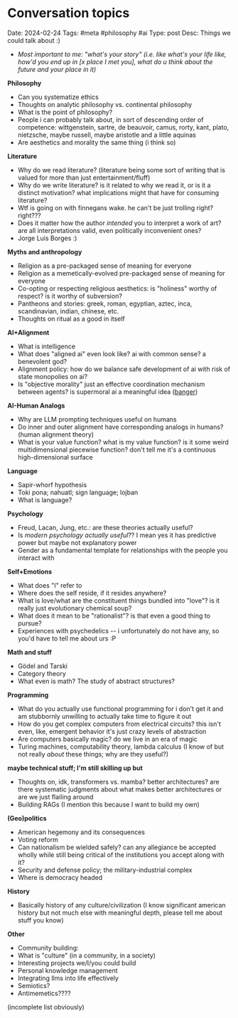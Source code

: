 # Conversation topics
Date: 2024-02-24
Tags: #meta #philosophy #ai
Type: post
Desc: Things we could talk about :)


- *Most important to me: "what's your story" (i.e. like what's your life like, how'd you end up in [x place I met you], what do u think about the future and your place in it)* 

**Philosophy**

- Can you systematize ethics
- Thoughts on analytic philosophy vs. continental philosophy 
- What is the point of philosophy?
- People i can probably talk about, in sort of descending order of competence: wittgenstein, sartre, de beauvoir, camus, rorty, kant, plato, nietzsche, maybe russell, maybe aristotle and a little aquinas
- Are aesthetics and morality the same thing (i think so) 

**Literature**

- Why do we read literature? (literature being some sort of writing that is valued for more than just entertainment/fluff)
- Why do we write literature? is it related to why we read it, or is it a distinct motivation? what implications might that have for consuming literature? 
- Wtf is going on with finnegans wake. he can't be just trolling right? right???
- Does it matter how the author *intended* you to interpret a work of art? are all interpretations valid, even politically inconvenient ones?
- Jorge Luis Borges  :) 

**Myths and anthropology**

- Religion as a pre-packaged sense of meaning for everyone
- Religion as a memetically-evolved pre-packaged sense of meaning for everyone
- Co-opting or respecting religious aesthetics: is "holiness" worthy of respect? is it worthy of subversion? 
- Pantheons and stories: greek, roman, egyptian, aztec, inca, scandinavian, indian, chinese, etc.
- Thoughts on ritual as a good in itself

**AI+Alignment**

- What is intelligence
- What does "aligned ai" even look like? ai with common sense? a benevolent god? 
- Alignment policy: how do we balance safe development of ai with risk of state monopolies on ai? 
- Is "objective morality" just an effective coordination mechanism between agents? is supermoral ai a meaningful idea ([banger](https://www.lesswrong.com/posts/umJMCaxosXWEDfS66/moral-reality-check-a-short-story))

**AI-Human Analogs**

- Why are LLM prompting techniques useful on humans
- Do inner and outer alignment have corresponding analogs in humans? (human alignment theory) 
- What is your value function? what is my value function? is it some weird multidimensional piecewise function? don't tell me it's a continuous high-dimensional surface

**Language**

- Sapir-whorf hypothesis
- Toki pona; nahuatl; sign language; lojban
- What is language?

**Psychology**

- Freud, Lacan, Jung, etc.: are these theories actually useful?
- Is *modern psychology actually useful*?? I mean yes it has predictive power but maybe not explanatory power 
- Gender as a fundamental template for relationships with the people you interact with

**Self+Emotions**

- What does "I" refer to
- Where does the self reside, if it resides anywhere?
- What is love/what are the constituent things bundled into "love"? is it really just evolutionary chemical soup? 
- What does it mean to be "rationalist"? is that even a good thing to pursue?
- Experiences with psychedelics -- i   unfortunately do not have any, so you'd have to tell me about urs :P

**Math and stuff**

- Gödel and Tarski
- Category theory
- What even is math? The study of abstract structures?

**Programming**

- What do you actually use functional programming for i don't get it and am stubbornly unwilling to actually take time to figure it out
- How do you get complex computers from electrical circuits? this isn't even, like, emergent behavior it's just crazy levels of abstraction
- Are computers basically magic? do we live in an era of magic
- Turing machines, computability theory, lambda calculus (I know of but not really *about* these things; why are they useful?) 

**maybe technical stuff; I'm still skilling up but**

- Thoughts on, idk, transformers vs. mamba? better architectures? are there systematic judgments about what makes better architectures or are we just flailing around
- Building RAGs (I mention this because I want to build my own)

**(Geo)politics**

- American hegemony and its consequences
- Voting reform 
- Can nationalism be wielded safely? can any allegiance be accepted wholly while still being critical of the institutions you accept along with it?
- Security and defense policy; the military-industrial complex 
- Where is democracy headed

**History**

- Basically history of any culture/civilization (I know significant american history but not much else with meaningful depth, please tell me about stuff you know) 

**Other** 

- Community building: 
- What is "culture" (in a community, in a society)
- Interesting projects we/I/you could build
- Personal knowledge management
- Integrating llms into life effectively
- Semiotics?
- Antimemetics????

(incomplete list obviously) 
